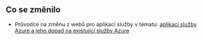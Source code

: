## <a name="whats-changed"></a>Co se změnilo
* Průvodce na změnu z webů pro aplikaci služby v tématu: [aplikaci služby Azure a jeho dopad na existující služby Azure](http://go.microsoft.com/fwlink/?LinkId=529714)
